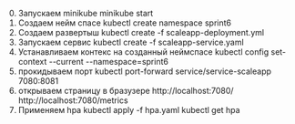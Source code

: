 0) Запускаем minikube
minikube start
1) Создаем нейм спасе 
kubectl create namespace sprint6
2) Создаем развертыш
kubectl create -f scaleapp-deployment.yml
3) Запускаем сервис
kubectl create -f scaleapp-service.yaml
4) Устанавливаем контекс на созданный неймспасе 
kubectl config set-context --current --namespace=sprint6
4) прокидываем порт 
kubectl port-forward service/service-scaleapp 7080:8081
5) открываем страницу в бразузере
http://localhost:7080/
http://localhost:7080/metrics
6) Применяем hpa
kubectl apply -f hpa.yaml
kubectl get hpa
